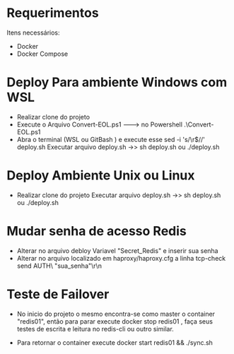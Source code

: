 # Requerimentos
Itens necessários:
- Docker 
- Docker Compose 

# Deploy Para ambiente Windows com WSL 
- Realizar clone do projeto
- Execute o Arquivo Convert-EOL.ps1 ---> no Powershell .\Convert-EOL.ps1
 - Abra o terminal (WSL ou GitBash ) e execute esse sed -i 's/\r$//' deploy.sh
Executar arquivo deploy.sh ->> sh deploy.sh ou ./deploy.sh

# Deploy Ambiente Unix ou Linux 
- Realizar clone do projeto
Executar arquivo deploy.sh ->> sh deploy.sh ou ./deploy.sh


# Mudar senha de acesso Redis
 - Alterar no arquivo debloy Variavel "Secret_Redis" e inserir sua senha 
 - Alterar no arquivo localizado em haproxy/haproxy.cfg a linha tcp-check send AUTH\ "sua_senha"\r\n

 # Teste de Failover
  - No inicio do projeto o mesmo encontra-se como master o container "redis01",
  então para parar execute docker stop redis01 , faça seus testes de escrita e leitura no redis-cli ou outro similar. 

  - Para retornar o container execute docker start redis01 && ./sync.sh 
 







